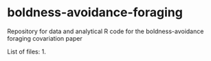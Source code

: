 # boldness-avoidance-foraging
Repository for data and analytical R code for the boldness-avoidance foraging covariation paper

List of files:
1. 
